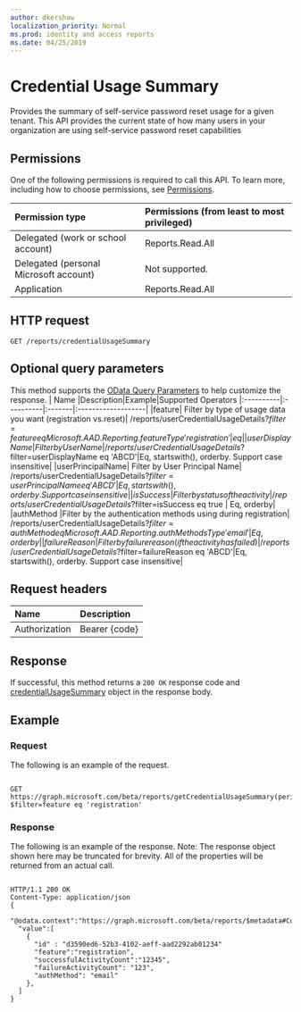 ```yaml
---
author: dkershaw
localization_priority: Normal
ms.prod: identity and access reports
ms.date: 04/25/2019
---
```

# Credential Usage Summary
Provides the summary of self-service password reset usage for a given tenant. This API provides the current state of how many users in your organization are using self-service password reset capabilities

## Permissions
One of the following permissions is required to call this API. To learn more, including how to choose permissions, see [Permissions](../../../concepts/permissions_reference.md).

|Permission type                        | Permissions (from least to most privileged)              |
|:--------------------------------------|:---------------------------------------------------------|
|Delegated (work or school account)     |Reports.Read.All |
|Delegated (personal Microsoft account) | Not supported. |
|Application                            |Reports.Read.All |

## HTTP request
<!-- { "blockType": "ignored" } -->
```http
GET /reports/credentialUsageSummary

```
## Optional query parameters
This method supports the [OData Query Parameters](http://graph.microsoft.io/docs/overview/query_parameters) to help customize the response.
| Name      |Description|Example|Supported Operators
|:----------|:----------|:-------|:-------------------|
|feature|	Filter by type of usage data you want (registration vs.reset)|	/reports/userCredentialUsageDetails?$filter=feature eq Microsoft.AAD.Reporting.featureType'registration'|eq|
|userDisplayName|Filter by UserName|/reports/userCredentialUsageDetails?$filter=userDisplayName eq 'ABCD'|Eq, startswith(), orderby. Support case insensitive|
|userPrincipalName|	Filter by User Principal Name|	/reports/userCredentialUsageDetails?$filter=userPrincipalNameeq 'ABCD' |	Eq, startswith(), orderby. Support case insensitive|
|isSuccess|	Filter by status of the activity|	/reports/userCredentialUsageDetails?$filter=isSuccess eq true	|	Eq, orderby|
|authMethod	 |Filter by the authentication methods using during registration|	/reports/userCredentialUsageDetails?$filter=authMethod eq Microsoft.AAD.Reporting.authMethodsType'email'	|Eq, orderby|
|failureReason	|Filter by failure reason (if the activity has failed)|	/reports/userCredentialUsageDetails?$filter=failureReason eq 'ABCD'|Eq, startswith(), orderby. Support case insensitive|

## Request headers

| Name      |Description|
|:----------|:----------|
| Authorization | Bearer {code} |

## Response

If successful, this method returns a `200 OK` response code and [credentialUsageSummary](../resources/credentialusagesummary.md) object in the response body.

## Example

### Request

The following is an example of the request.
<!-- {
  "blockType": "request",
  "name": "get_credentialusagesummary"
}-->

```http

GET https://graph.microsoft.com/beta/reports/getCredentialUsageSummary(period='D30')?$filter=feature eq 'registration'

```

### Response

The following is an example of the response. Note: The response object shown here may be truncated for brevity. All of the properties will be returned from an actual call.
<!-- {
  "blockType": "response",
  "truncated": true,
  "@odata.type": "microsoft.graph.credentialUsageSummary"
} -->

```http

HTTP/1.1 200 OK
Content-Type: application/json
{
  "@odata.context":"https://graph.microsoft.com/beta/reports/$metadata#Collection(microsoft.graph.getCredentialUsageSummary)",
  "value":[
    {
      "id" : "d3590ed6-52b3-4102-aeff-aad2292ab01234"
      "feature":"registration",
      "successfulActivityCount":"12345",
      "failureActivityCount": "123",
      "authMethod": "email"
    },
  ]
}

```

<!-- uuid: 8fcb5dbc-d5aa-4681-8e31-b001d5168d79
2015-10-25 14:57:30 UTC -->
<!-- {
  "type": "#page.annotation",
  "description": "Get credentialUsageSummary",
  "keywords": "",
  "section": "documentation",
  "tocPath": ""
}-->
